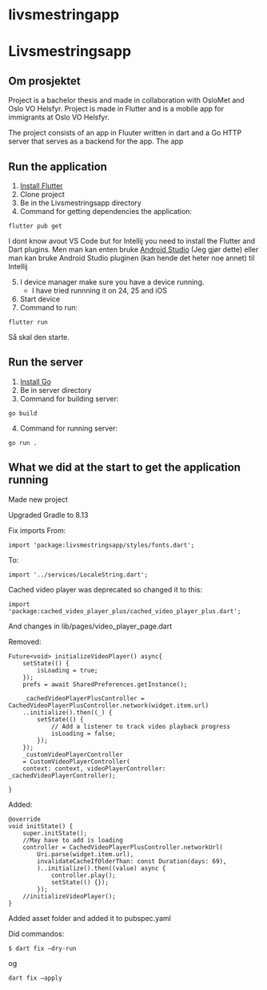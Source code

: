# livsmestringapp

# Livsmestringsapp
## Om prosjektet
Project is a bachelor thesis and made in collaboration with OsloMet and Oslo VO Helsfyr.
Project is made in Flutter and is a mobile app for immigrants at Oslo VO Helsfyr. 

The project consists of an app in Fluuter written in dart and a Go HTTP server that serves as a backend for the app. The app

## Run the application

1. [Install Flutter](https://docs.flutter.dev/get-started/install)
2. Clone project
3. Be in the Livsmestringsapp directory
3. Command for getting dependencies the application:
````
flutter pub get
````

I dont know avout VS Code but for Intellij you need to install the Flutter and Dart plugins.
Men man kan enten bruke [Android Studio](https://developer.android.com/studio) (Jeg gjør dette) eller man kan bruke Android Studio pluginen (kan hende det heter noe annet) til Intellij

5. I device manager make sure you have a device running.
    - I have tried runnning it on 24, 25 and iOS
6. Start device
7. Command to run:
````
flutter run
````
Så skal den starte.

## Run the server
1. [Install Go](https://go.dev/doc/install)
2. Be in server directory
3. Command for building server:
````
go build
````
4. Command for running server:
````
go run .
````
## What we did at the start to get the application running
Made new project

Upgraded Gradle to 8.13

Fix imports
From:
````
import 'package:livsmestringsapp/styles/fonts.dart';
````
To:
````
import '../services/LocaleString.dart';
````

Cached video player was deprecated so changed it to this: 
````
import 'package:cached_video_player_plus/cached_video_player_plus.dart';
````
And changes in lib/pages/video_player_page.dart

Removed:
````
Future<void> initializeVideoPlayer() async{
    setState(() {
        isLoading = true;
    });
    prefs = await SharedPreferences.getInstance();

    _cachedVideoPlayerPlusController = CachedVideoPlayerPlusController.network(widget.item.url)
    ..initialize().then((_) {
        setState(() {
            // Add a listener to track video playback progress
            isLoading = false;
        });
    });
    _customVideoPlayerController
    = CustomVideoPlayerController(
    context: context, videoPlayerController: _cachedVideoPlayerController);

}
````
Added:
````
@override
void initState() {
    super.initState();
    //May have to add is loading
    controller = CachedVideoPlayerPlusController.networkUrl(
        Uri.parse(widget.item.url),
        invalidateCacheIfOlderThan: const Duration(days: 69),
        )..initialize().then((value) async {
            controller.play();
            setState(() {});
        });
    //initializeVideoPlayer();
}
````

Added asset folder and added it to pubspec.yaml


Did commandos:
````
$ dart fix —dry-run 
````
og 
````
dart fix —apply
````



